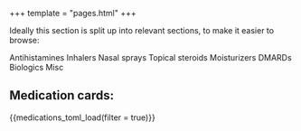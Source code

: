 +++
template = "pages.html"
+++

Ideally this section is split up into relevant sections, to make it easier to browse:

Antihistamines
Inhalers
Nasal sprays
Topical steroids
Moisturizers
DMARDs
Biologics
Misc

## Medication cards:

{{medications_toml_load(filter = true)}}
